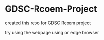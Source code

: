 # GDSC-Rcoem-Project
created this repo for GDSC Rcoem project

try using the webpage using on edge browser
